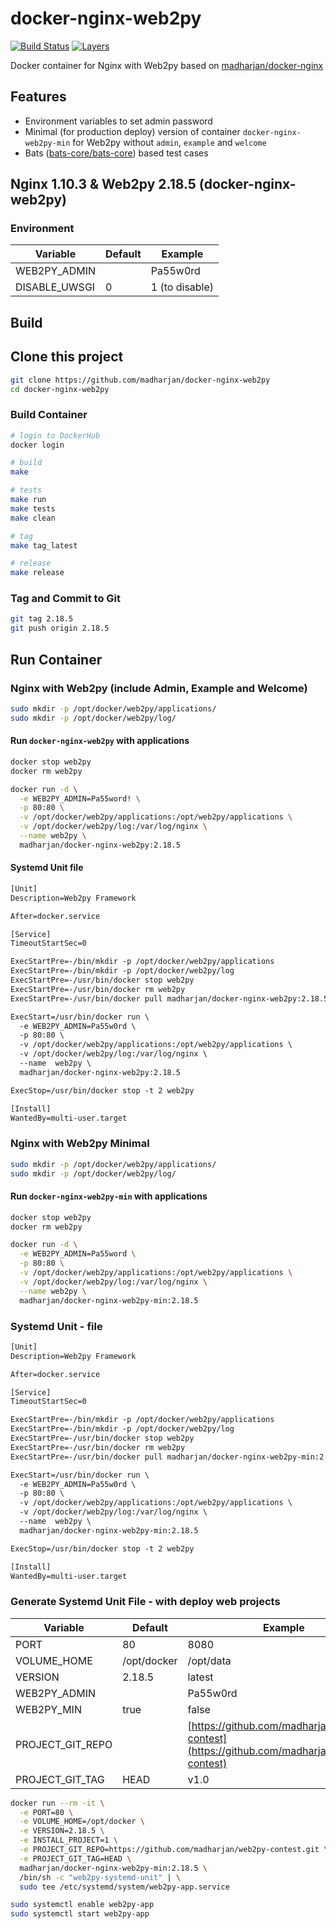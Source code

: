 # docker-nginx-web2py

[![Build Status](https://travis-ci.com/madharjan/docker-nginx-web2py.svg?branch=master)](https://travis-ci.com/madharjan/docker-nginx)
[![Layers](https://images.microbadger.com/badges/image/madharjan/docker-nginx-web2py.svg)](http://microbadger.com/images/madharjan/docker-nginx)

Docker container for Nginx with Web2py based on [madharjan/docker-nginx](https://github.com/madharjan/docker-nginx/)

## Features

* Environment variables to set admin password
* Minimal (for production deploy) version of container `docker-nginx-web2py-min` for Web2py without `admin`, `example` and `welcome`
* Bats ([bats-core/bats-core](https://github.com/bats-core/bats-core)) based test cases

## Nginx 1.10.3 & Web2py 2.18.5 (docker-nginx-web2py)

### Environment

| Variable       | Default | Example        |
|----------------|---------|----------------|
| WEB2PY_ADMIN   |         | Pa55w0rd       |
| DISABLE_UWSGI  | 0       | 1 (to disable) |

## Build

## Clone this project

```bash
git clone https://github.com/madharjan/docker-nginx-web2py
cd docker-nginx-web2py
```

### Build Container

```bash
# login to DockerHub
docker login

# build
make

# tests
make run
make tests
make clean

# tag
make tag_latest

# release
make release
```

### Tag and Commit to Git

```bash
git tag 2.18.5
git push origin 2.18.5
```

## Run Container

### Nginx with Web2py (include Admin, Example and Welcome)

```bash
sudo mkdir -p /opt/docker/web2py/applications/
sudo mkdir -p /opt/docker/web2py/log/
```

#### Run `docker-nginx-web2py` with applications

```bash
docker stop web2py
docker rm web2py

docker run -d \
  -e WEB2PY_ADMIN=Pa55word! \
  -p 80:80 \
  -v /opt/docker/web2py/applications:/opt/web2py/applications \
  -v /opt/docker/web2py/log:/var/log/nginx \
  --name web2py \
  madharjan/docker-nginx-web2py:2.18.5
```

#### Systemd Unit file

```txt
[Unit]
Description=Web2py Framework

After=docker.service

[Service]
TimeoutStartSec=0

ExecStartPre=-/bin/mkdir -p /opt/docker/web2py/applications
ExecStartPre=-/bin/mkdir -p /opt/docker/web2py/log
ExecStartPre=-/usr/bin/docker stop web2py
ExecStartPre=-/usr/bin/docker rm web2py
ExecStartPre=-/usr/bin/docker pull madharjan/docker-nginx-web2py:2.18.5

ExecStart=/usr/bin/docker run \
  -e WEB2PY_ADMIN=Pa55w0rd \
  -p 80:80 \
  -v /opt/docker/web2py/applications:/opt/web2py/applications \
  -v /opt/docker/web2py/log:/var/log/nginx \
  --name  web2py \
  madharjan/docker-nginx-web2py:2.18.5

ExecStop=/usr/bin/docker stop -t 2 web2py

[Install]
WantedBy=multi-user.target
```

### Nginx with Web2py Minimal

```bash
sudo mkdir -p /opt/docker/web2py/applications/
sudo mkdir -p /opt/docker/web2py/log/
```

#### Run `docker-nginx-web2py-min` with applications

```bash
docker stop web2py
docker rm web2py

docker run -d \
  -e WEB2PY_ADMIN=Pa55word \
  -p 80:80 \
  -v /opt/docker/web2py/applications:/opt/web2py/applications \
  -v /opt/docker/web2py/log:/var/log/nginx \
  --name web2py \
  madharjan/docker-nginx-web2py-min:2.18.5
```

### Systemd Unit - file

```txt
[Unit]
Description=Web2py Framework

After=docker.service

[Service]
TimeoutStartSec=0

ExecStartPre=-/bin/mkdir -p /opt/docker/web2py/applications
ExecStartPre=-/bin/mkdir -p /opt/docker/web2py/log
ExecStartPre=-/usr/bin/docker stop web2py
ExecStartPre=-/usr/bin/docker rm web2py
ExecStartPre=-/usr/bin/docker pull madharjan/docker-nginx-web2py-min:2.18.5

ExecStart=/usr/bin/docker run \
  -e WEB2PY_ADMIN=Pa55w0rd \
  -p 80:80 \
  -v /opt/docker/web2py/applications:/opt/web2py/applications \
  -v /opt/docker/web2py/log:/var/log/nginx \
  --name  web2py \
  madharjan/docker-nginx-web2py-min:2.18.5

ExecStop=/usr/bin/docker stop -t 2 web2py

[Install]
WantedBy=multi-user.target
```

### Generate Systemd Unit File - with deploy web projects

| Variable            | Default          | Example                                                          |
|---------------------|------------------|------------------------------------------------------------------|
| PORT                | 80               | 8080                                                             |
| VOLUME_HOME         | /opt/docker      | /opt/data                                                        |
| VERSION             | 2.18.5           | latest                                                           |
| WEB2PY_ADMIN        |                  | Pa55w0rd                                                         |
| WEB2PY_MIN          | true             | false                                                            |
| PROJECT_GIT_REPO    |                  | [https://github.com/madharjan/web2py-contest](https://github.com/madharjan/web2py-contest)                                                           |
| PROJECT_GIT_TAG     | HEAD             | v1.0                                                             |

```bash
docker run --rm -it \
  -e PORT=80 \
  -e VOLUME_HOME=/opt/docker \
  -e VERSION=2.18.5 \
  -e INSTALL_PROJECT=1 \
  -e PROJECT_GIT_REPO=https://github.com/madharjan/web2py-contest.git \
  -e PROJECT_GIT_TAG=HEAD \
  madharjan/docker-nginx-web2py-min:2.18.5 \
  /bin/sh -c "web2py-systemd-unit" | \
  sudo tee /etc/systemd/system/web2py-app.service

sudo systemctl enable web2py-app
sudo systemctl start web2py-app
```
